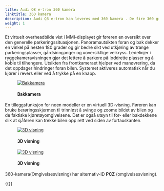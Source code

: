 ```yaml
---
title: Audi Q8 e-tron 360 kamera
linktitle: 360 kamera
description: Audi Q8 e-tron kan leveres med 360 kamera . De fire 360 graders kameraene på kjøretøyet skanner umiddelbar nærhet og viser hindringer innenfor. Sjåfører kan velge mellom ulike visninger som forenkler parkering og manøvrering.
weight: 1
---
```

<!-- markdownlint-disable MD033 -->
Et virtuelt overheadbilde vist i MMI-displayet gir føreren en oversikt over den generelle parkeringssituasjonen. Panoramautsikten foran og bak dekker en vinkel på nesten 180 grader og gir bedre sikt ved utkjøring av trange parkeringsplasser, gårdsinnganger og uoversiktlige veikryss. Ledelinjer i ryggekameravisningen gjør det lettere å parkere på loddrette plasser og å koble til tilhengere. Utsikten fra frontkameraet hjelper ved manøvrering, da det oppdager hindringer foran bilen. Systemet aktiveres automatisk når du kjører i revers eller ved å trykke på en knapp.

<figure>
    <a href="https://media.electrichasgoneaudi.net/multimedia/models/e-tron/technology/drivingassistance/360camera/camerarear.jpg">
        <img src="https://media.electrichasgoneaudi.net/multimedia/models/e-tron/technology/drivingassistance/360camera/camerarears.jpg"
        class="img-fluid" alt="Bakkamera" title="Bakkamera">
    </a>
    <figcaption><h4>Bakkamera</h4></figcaption>
</figure>

En tilleggsfunksjon for noen modeller er en virtuell 3D-visning. Føreren kan bruke berøringsskjermen til trinnløst å svinge og zoome bildet av bilen og de faktiske kjøretøyomgivelsene. Det er også utsyn til for- eller bakdekkene slik at sjåføren kan trekke bilen opp rett ved siden av fortauskanten.

<figure>
    <a href="https://media.electrichasgoneaudi.net/multimedia/models/e-tron/technology/drivingassistance/360camera/camera3d.jpg">
        <img src="https://media.electrichasgoneaudi.net/multimedia/models/e-tron/technology/drivingassistance/360camera/camera3ds.jpg"
        class="img-fluid" alt="3D visning" title="3D visning">
    </a>
    <figcaption><h4>3D visning</h4></figcaption>
</figure>

<figure>
    <a href="https://media.electrichasgoneaudi.net/multimedia/models/e-tron/technology/drivingassistance/360camera/camera3d_2.jpg">
        <img src="https://media.electrichasgoneaudi.net/multimedia/models/e-tron/technology/drivingassistance/360camera/camera3d_2s.jpg"
        class="img-fluid" alt="3D visning" title="3D visning">
    </a>
    <figcaption><h4>3D visning</h4></figcaption>
</figure>

360-kamera(Omgivelsesvisning) har alternativ-ID **PCZ** (omgivelsesvisning).

{{<children description="true" />}}
